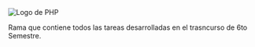 
<img src="https://kinsta.com/wp-content/uploads/2020/03/php-tutorials-360x180.png" alt="Logo de PHP" style="display: block; margin: 0 auto;">


Rama que contiene todos las tareas desarrolladas en el trasncurso de 6to Semestre.
